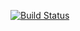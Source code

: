 [![Build Status](https://travis-ci.org/zoltanbogar/sztefall.svg?branch=master)](https://travis-ci.org/zoltanbogar/sztefall)
